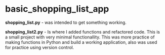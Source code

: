 # basic_shopping_list_app

 **shopping_list.py** - was intended to get something working.
 
 **shopping_list2.py** - Is where I added functions and refactored code. This is 
 a small project with very minimal functionallity. This was more practice of making 
 functions in Python and build a working application, also was used for practice using 
 version control.
